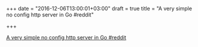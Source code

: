 +++
date = "2016-12-06T13:00:01+03:00"
draft = true
title = "A very simple no config http server in Go  #reddit"

+++

<p><a href="https://t.co/49QS3zzAvC">A very simple no config http server in Go  #reddit</a></p>

